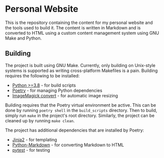 Personal Website
================
This is the repository containing the content for my personal website and the tools used to build it.
The content is written in Markdown and is converted to HTML using a custom content management system using GNU Make and Python.

## Building
The project is built using GNU Make.
Currently, only building on Unix-style systems is supported as writing cross-platform Makefiles is a pain.
Building requires the following to be installed:
- [Python >=3.8](https://www.python.org/) - for build scripts
- [Poetry](https://python-poetry.org/) - for managing Python dependencies
- [ImageMagick convert](https://imagemagick.org/index.php) - for automatic image resizing

Building requires that the Poetry virtual environment be active.
This can be done by running `poetry shell` in the ``build_scripts`` directory.
Then to build, simply run `make` in the project's root directory.
Similarly, the project can be cleaned up by running `make clean`.

The project has additional dependencies that are installed by Poetry:
- [Jinja2](https://jinja.palletsprojects.com/en/3.1.x/) - for templating
- [Python-Markdown](https://python-markdown.github.io/) - for converting Markdown to HTML
- [pytest](https://docs.pytest.org/en/7.2.x/) - for testing
